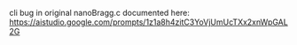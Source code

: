 cli bug in original nanoBragg.c documented here: https://aistudio.google.com/prompts/1z1a8h4zitC3YoVjUmUcTXx2xnWpGAL2G
